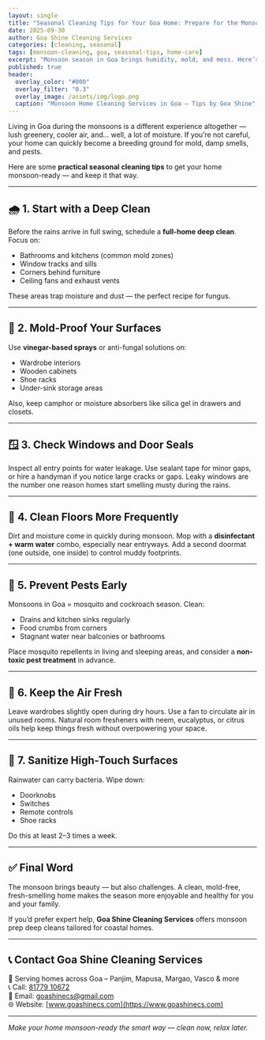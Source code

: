 ```yaml
---
layout: single
title: "Seasonal Cleaning Tips for Your Goa Home: Prepare for the Monsoons"
date: 2025-09-30
author: Goa Shine Cleaning Services
categories: [cleaning, seasonal]
tags: [monsoon-cleaning, goa, seasonal-tips, home-care]
excerpt: "Monsoon season in Goa brings humidity, mold, and mess. Here’s how to prepare your home with effective seasonal cleaning strategies."
published: true
header:
  overlay_color: "#000"
  overlay_filter: "0.3"
  overlay_image: /assets/img/logo.png
  caption: "Monsoon Home Cleaning Services in Goa – Tips by Goa Shine"
---
```


Living in Goa during the monsoons is a different experience altogether — lush greenery, cooler air, and… well, a lot of moisture. If you’re not careful, your home can quickly become a breeding ground for mold, damp smells, and pests.

Here are some **practical seasonal cleaning tips** to get your home monsoon-ready — and keep it that way.

---

## 🌧️ 1. Start with a Deep Clean

Before the rains arrive in full swing, schedule a **full-home deep clean**. Focus on:

- Bathrooms and kitchens (common mold zones)  
- Window tracks and sills  
- Corners behind furniture  
- Ceiling fans and exhaust vents

These areas trap moisture and dust — the perfect recipe for fungus.

---

## 🧼 2. Mold-Proof Your Surfaces

Use **vinegar-based sprays** or anti-fungal solutions on:

- Wardrobe interiors  
- Wooden cabinets  
- Shoe racks  
- Under-sink storage areas

Also, keep camphor or moisture absorbers like silica gel in drawers and closets.

---

## 🪟 3. Check Windows and Door Seals

Inspect all entry points for water leakage. Use sealant tape for minor gaps, or hire a handyman if you notice large cracks or gaps. Leaky windows are the number one reason homes start smelling musty during the rains.

---

## 🧹 4. Clean Floors More Frequently

Dirt and moisture come in quickly during monsoon. Mop with a **disinfectant + warm water** combo, especially near entryways. Add a second doormat (one outside, one inside) to control muddy footprints.

---

## 🦟 5. Prevent Pests Early

Monsoons in Goa = mosquito and cockroach season. Clean:

- Drains and kitchen sinks regularly  
- Food crumbs from corners  
- Stagnant water near balconies or bathrooms

Place mosquito repellents in living and sleeping areas, and consider a **non-toxic pest treatment** in advance.

---

## 👃 6. Keep the Air Fresh

Leave wardrobes slightly open during dry hours. Use a fan to circulate air in unused rooms. Natural room fresheners with neem, eucalyptus, or citrus oils help keep things fresh without overpowering your space.

---

## 🧴 7. Sanitize High-Touch Surfaces

Rainwater can carry bacteria. Wipe down:

- Doorknobs  
- Switches  
- Remote controls  
- Shoe racks

Do this at least 2–3 times a week.

---

## ✅ Final Word

The monsoon brings beauty — but also challenges. A clean, mold-free, fresh-smelling home makes the season more enjoyable and healthy for you and your family.

If you’d prefer expert help, **Goa Shine Cleaning Services** offers monsoon prep deep cleans tailored for coastal homes.

---

## 📞 Contact Goa Shine Cleaning Services

📍 Serving homes across Goa – Panjim, Mapusa, Margao, Vasco & more  
📞 Call: [81779 10672](tel:+918177910672)  
📧 Email: [goashinecs@gmail.com](mailto:goashinecs@gmail.com)  
🌐 Website: [www.goashinecs.com](https://www.goashinecs.com)

---

*Make your home monsoon-ready the smart way — clean now, relax later.*
